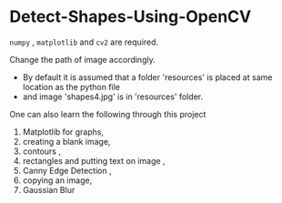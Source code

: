 # Detect-Shapes-Using-OpenCV
`numpy` , `matplotlib` and `cv2` are required.

Change the path of image accordingly.
- By default it is assumed that a folder 'resources' is placed at same location as the python file 
- and image 'shapes4.jpg' is in 'resources' folder.

One can also learn the following through this project
1. Matplotlib for graphs,
1. creating a blank image, 
1. contours , 
1. rectangles and putting text on image , 
1. Canny Edge Detection ,
1. copying an image, 
1. Gaussian Blur 

